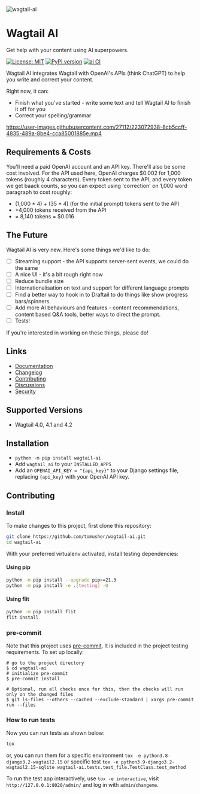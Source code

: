 ![wagtail-ai](https://user-images.githubusercontent.com/27112/223072917-8354f8f2-b687-44dd-9db7-33f2cc340233.png)

# Wagtail AI

Get help with your content using AI superpowers.

[![License: MIT](https://img.shields.io/badge/License-MIT-yellow.svg)](https://opensource.org/licenses/MIT)
[![PyPI version](https://badge.fury.io/py/wagtail-ai.svg)](https://badge.fury.io/py/wagtail-ai)
[![ai CI](https://github.com/tomusher/wagtail-ai/actions/workflows/test.yml/badge.svg)](https://github.com/tomusher/wagtail-ai/actions/workflows/test.yml)

Wagtail AI integrates Wagtail with OpenAI's APIs (think ChatGPT) to help you write and correct your content.

Right now, it can:

* Finish what you've started - write some text and tell Wagtail AI to finish it off for you
* Correct your spelling/grammar

https://user-images.githubusercontent.com/27112/223072938-8cb5ccff-4835-489a-8be4-cca85001885e.mp4

## Requirements & Costs

You'll need a paid OpenAI account and an API key. There'll also be some cost involved. For the API used here, OpenAI charges $0.002 for 1,000 tokens (roughly 4 characters). Every token sent to the API, and every token we get baack counts, so you can expect using 'correction' on 1,000 word paragraph to cost roughly:

* (1,000 * 4) + (35 * 4) (for the initial prompt) tokens sent to the API
* +4,000 tokens received from the API
* = 8,140 tokens = $0.016

## The Future

Wagtail AI is very new. Here's some things we'd like to do:

* [ ] Streaming support - the API supports server-sent events, we could do the same
* [ ] A nice UI - it's a bit rough right now
* [ ] Reduce bundle size
* [ ] Internationalisation on text and support for different language prompts
* [ ] Find a better way to hook in to Draftail to do things like show progress bars/spinners.
* [ ] Add more AI behaviours and features - content recommendations, content based Q&A tools, better ways to direct the prompt.
* [ ] Tests!

If you're interested in working on these things, please do!

## Links

- [Documentation](https://github.com/tomusher/wagtail-ai/blob/main/README.md)
- [Changelog](https://github.com/tomusher/wagtail-ai/blob/main/CHANGELOG.md)
- [Contributing](https://github.com/tomusher/wagtail-ai/blob/main/CHANGELOG.md)
- [Discussions](https://github.com/tomusher/wagtail-ai/discussions)
- [Security](https://github.com/tomusher/wagtail-ai/security)

## Supported Versions

* Wagtail 4.0, 4.1 and 4.2

## Installation

- `python -m pip install wagtail-ai`
- Add `wagtail_ai` to your `INSTALLED_APPS`
- Add an `OPENAI_API_KEY = "{api_key}"` to your Django settings file, replacing `{api_key}` with your OpenAI API key.

## Contributing

### Install

To make changes to this project, first clone this repository:

```sh
git clone https://github.com/tomusher/wagtail-ai.git
cd wagtail-ai
```

With your preferred virtualenv activated, install testing dependencies:

#### Using pip

```sh
python -m pip install --upgrade pip>=21.3
python -m pip install -e .[testing] -U
```

#### Using flit

```sh
python -m pip install flit
flit install
```

### pre-commit

Note that this project uses [pre-commit](https://github.com/pre-commit/pre-commit).
It is included in the project testing requirements. To set up locally:

```shell
# go to the project directory
$ cd wagtail-ai
# initialize pre-commit
$ pre-commit install

# Optional, run all checks once for this, then the checks will run only on the changed files
$ git ls-files --others --cached --exclude-standard | xargs pre-commit run --files
```

### How to run tests

Now you can run tests as shown below:

```sh
tox
```

or, you can run them for a specific environment `tox -e python3.8-django3.2-wagtail2.15` or specific test
`tox -e python3.9-django3.2-wagtail2.15-sqlite wagtail-ai.tests.test_file.TestClass.test_method`

To run the test app interactively, use `tox -e interactive`, visit `http://127.0.0.1:8020/admin/` and log in with `admin`/`changeme`.

